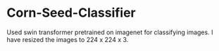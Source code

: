 # Corn-Seed-Classifier
Used swin transformer pretrained on imagenet for classifying images.
I have resized the images to 224 x 224 x 3. 
